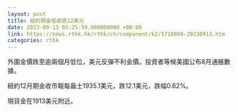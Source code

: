 ```yaml
---
layout: post
title: 紐約期金低收逾12美元
date: 2023-09-13 05:25:59.000000000 +08:00
link: https://news.rthk.hk/rthk/ch/component/k2/1718069-20230913.htm
categories: rthk
---
```


外圍金價跌至逾兩個月低位，美元反彈不利金價。投資者等候美國公布8月通脹數據。

紐約12月期金收市報每盎士1935.1美元，跌12.1美元，跌幅0.62%。

現貨金在1913美元附近。
